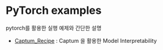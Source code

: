 # PyTorch examples
pytorch를 활용한 실행 예제와 간단한 설명

+ [Captum_Recipe](./Captum_Recipe.ipynb) : Captum 을 활용한 Model Interpretability
